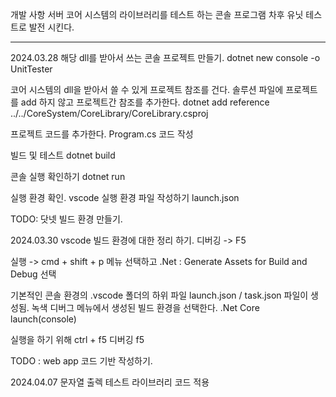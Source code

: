 개발 사항
서버 코어 시스템의 라이브러리를 테스트 하는 콘솔 프로그램
차후 유닛 테스트로 발전 시킨다.

--------------------------------------------------------------


2024.03.28
해당 dll를 받아서 쓰는 콘솔 프로젝트 만들기.
dotnet new console -o UnitTester

코어 시스템의 dll을 받아서 쓸 수 있게 프로젝트 참조를 건다.
솔루션 파일에 프로젝트를 add 하지 않고 프로젝트간 참조를 추가한다.
dotnet add reference ../../CoreSystem/CoreLibrary/CoreLibrary.csproj

프로젝트 코드를 추가한다.
Program.cs 코드 작성

빌드 및 테스트
dotnet build 

콘솔 실행 확인하기
dotnet run 

실행 환경 확인.
vscode 실행 환경 파일 작성하기 
launch.json

TODO: 닷넷 빌드 환경 만들기.

2024.03.30
vscode 빌드 환경에 대한 정리 하기.
디버깅 -> F5

실행 -> cmd + shift + p 메뉴 선택하고
.Net : Generate Assets for Build and Debug 선택

기본적인 콘솔 환경의 .vscode 폴더의 하위 파일
launch.json / task.json 파일이 생성됨.
녹색 디버그 메뉴에서 생성된 빌드 환경을 선택한다. 
.Net Core launch(console)

실행을 하기 위해 ctrl + f5
디버깅 f5

TODO : 
web app 코드 기반 작성하기.

2024.04.07
문자열 출렉 테스트 라이브러리 코드 적용